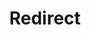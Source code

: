 ﻿---
layout: src/layouts/Redirect.astro
title: Redirect
redirect: https://yamldoc.liuyan.wang/docs/octopus-rest-api/examples/deployment-targets/register-polling-tentacle
pubDate:  2023-01-01
navSearch: false
navSitemap: false
navMenu: false
---
